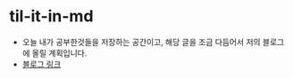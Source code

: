 # til-it-in-md
- 오늘 내가 공부한것들을 저장하는 공간이고, 해당 글을 조금 다듬어서 저의 블로그에 올릴 계획입니다.
- [블로그 링크](https://janggiraffe.tistory.com/)
